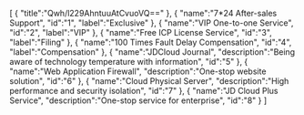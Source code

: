 [
	{
		"title":"Qwh/l229AhntuuAtCvuoVQ=="
	},
	{
		"name":"7*24 After-sales Support",
		"id":"1",
		"label":"Exclusive"
	},
	{
		"name":"VIP One-to-one Service",
		"id":"2",
		"label":"VIP"
	},
	{
		"name":"Free ICP License Service",
		"id":"3",
		"label":"Filing"
	},
	{
		"name":"100 Times Fault Delay Compensation",
		"id":"4",
		"label":"Compensation"
	},
	{
		"name":"JDCloud Journal",
		"description":"Being aware of technology temperature with information",
		"id":"5"
	},
	{
		"name":"Web Application Firewall",
		"description":"One-stop website solution",
		"id":"6"
	},
	{
		"name":"Cloud Physical Server",
		"description":"High performance and security isolation",
		"id":"7"
	},
	{
		"name":"JD Cloud Plus Service",
		"description":"One-stop service for enterprise",
		"id":"8"
	}
]